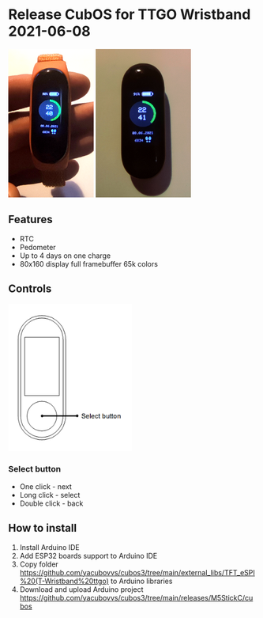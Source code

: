 # Release CubOS for TTGO Wristband 2021-06-08

<img alt="CubOS onM5StickC view" src="images\image2.png" height="300">
<img alt="CubOS onM5StickC view" src="images\image.png" height="300">

## Features
* RTC
* Pedometer
* Up to 4 days on one charge
* 80x160 display full framebuffer 65k colors


## Controls
<img alt="CubOS onM5StickC view" src="images\ttgo_wristband_scheme.png" width="250">

### Select button
* One click - next
* Long click - select
* Double click - back

## How to install
1. Install Arduino IDE
2. Add ESP32 boards support to Arduino IDE
3. Copy folder https://github.com/yacubovvs/cubos3/tree/main/external_libs/TFT_eSPI%20(T-Wristband%20ttgo) to Arduino libraries
4. Download and upload Arduino project https://github.com/yacubovvs/cubos3/tree/main/releases/M5StickC/cubos
